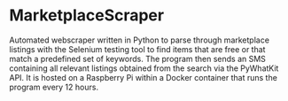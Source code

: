 # MarketplaceScraper
Automated webscraper written in Python to parse through marketplace listings with the Selenium testing tool to find items that are free or that match a predefined set of keywords. The program then sends an SMS containing all relevant listings obtained from the search via the PyWhatKit API.
It is hosted on a Raspberry Pi within a Docker container that runs the program every 12 hours. 

